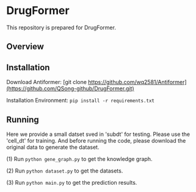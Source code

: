 # DrugFormer


This repository is prepared for DrugFormer.

## Overview



## Installation
Download Antiformer:
[git clone https://github.com/wq2581/Antiformer](https://github.com/QSong-github/DrugFormer.git)

Installation Environment:
```pip install -r requirements.txt```



## Running

   Here we provide a small datset sved in 'subdt' for testing. Please use the 'cell_dt' for training. And before running the code, please download the original data to generate the dataset.
   
   (1) Run ```python gene_graph.py``` to get the knowledge graph.
   
   (2) Run ```python dataset.py``` to get the datasets.
   
   (3) Run ```python main.py``` to get the prediction results.
   


   
